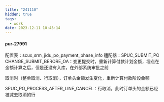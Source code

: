 ```yaml
---
title: "241110"
hidden: true
tags:
  - work
date: 2023-12-11 10:45:14
---
```

#### pur-27991

配置表：scux_srm_jidu_po_payment_phase_info
适配器：SPUC_SUBMIT_PO
CHANGE_SUBMIT_BERORE_OA：变更提交时，重新计算付款计划金额，埋点在金额计算之后，但是还没有入库，在外部系统审批之前

取消时（整单取消、行取消），订单头金额发生变化，重新计算付款阶段金额

SPUC_PO_PROCESS_AFTER_LINE_CANCEL：行取消，此时订单头的金额已经被减去取消的行 

